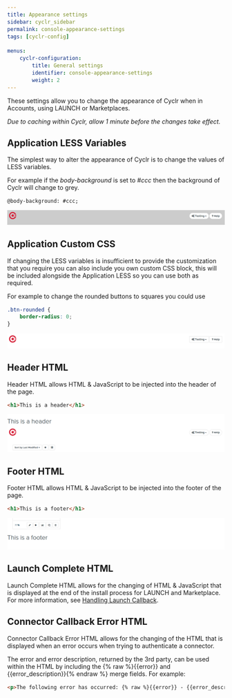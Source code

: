 ```yaml
---
title: Appearance settings
sidebar: cyclr_sidebar
permalink: console-appearance-settings
tags: [cyclr-config]

menus:
    cyclr-configuration:
        title: General settings
        identifier: console-appearance-settings
        weight: 2
---
```


These settings allow you to change the appearance of Cyclr when in Accounts, using LAUNCH or Marketplaces.

*Due to caching within Cyclr, allow 1 minute before the changes take effect.*

## Application LESS Variables

The simplest way to alter the appearance of Cyclr is to change the values of LESS variables.

For example if the *body-background* is set to *#ccc* then the background of Cyclr will change to grey.

```` less
@body-background: #ccc;
````

![](/images/settings-appearance-less.png)

## Application Custom CSS

If changing the LESS variables is insufficient to provide the customization that you require you can also include you own custom CSS block, this will be included alongside the Application LESS so you can use both as required.

For example to change the rounded buttons to squares you could use

```` css
.btn-rounded {
    border-radius: 0;
}
````

![](/images/settings-appearance-css.png)

## Header HTML

Header HTML allows HTML & JavaScript to be injected into the header of the page.

```` html
<h1>This is a header</h1>
````

![](/images/settings-appearance-header-html.png)

## Footer HTML

Footer HTML allows HTML & JavaScript to be injected into the footer of the page.

```` html
<h1>This is a footer</h1>
````

![](/images/settings-appearance-footer-html.png)

## Launch Complete HTML

Launch Complete HTML allows for the changing of HTML & JavaScript that is displayed at the end of the install process for LAUNCH and Marketplace. For more information, see [Handling Launch Callback](/handling-callback).

## Connector Callback Error HTML

Connector Callback Error HTML allows for the changing of the HTML that is displayed when an error occurs when trying to authenticate a connector.

The error and error description, returned by the 3rd party, can be used within the HTML by including the {% raw %}{{error}} and {{error_description}}{% endraw %} merge fields. For example:

```` html
<p>The following error has occurred: {% raw %}{{error}} - {{error_description}}{% endraw %}</p>
````
